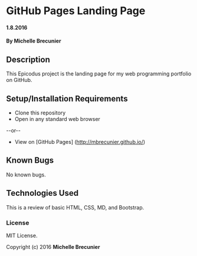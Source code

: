 # GitHub Pages Landing Page

#### 1.8.2016

#### By Michelle Brecunier

## Description

This Epicodus project is the landing page for my web programming portfolio on GitHub.

## Setup/Installation Requirements

* Clone this repository
* Open in any standard web browser

--or--

* View on [GitHub Pages] (http://mbrecunier.github.io/)

## Known Bugs

No known bugs.

## Technologies Used

This is a review of basic HTML, CSS, MD, and Bootstrap.

### License
MIT License.

Copyright (c) 2016 **Michelle Brecunier**

